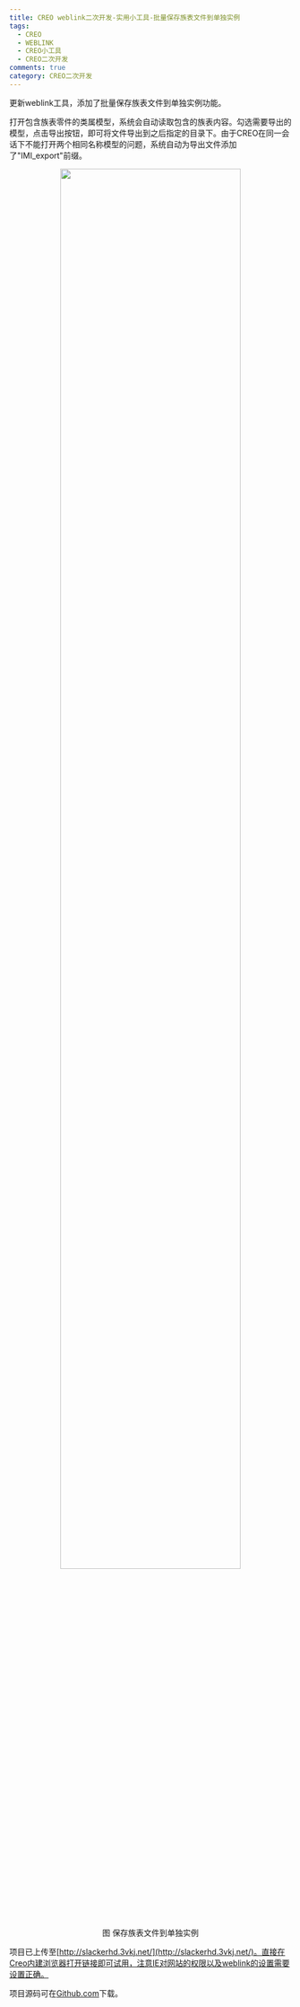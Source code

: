 ```yaml
---
title: CREO weblink二次开发-实用小工具-批量保存族表文件到单独实例
tags:
  - CREO
  - WEBLINK
  - CREO小工具
  - CREO二次开发
comments: true
category: CREO二次开发
---
```


更新weblink工具，添加了批量保存族表文件到单独实例功能。

打开包含族表零件的类属模型，系统会自动读取包含的族表内容。勾选需要导出的模型，点击导出按钮，即可将文件导出到之后指定的目录下。由于CREO在同一会话下不能打开两个相同名称模型的问题，系统自动为导出文件添加了"IMI_export"前缀。

<div align="center">
    <img src="/img/proe/weblinktool7.png" style="width:80%" align="center"/>
    <p>图 保存族表文件到单独实例</p>
</div>

项目已上传至[http://slackerhd.3vkj.net/](http://slackerhd.3vkj.net/)。直接在Creo内建浏览器打开链接即可试用，注意IE对网站的权限以及weblink的设置需要设置正确。

项目源码可在<a href="https://github.com/slacker-HD/creo_weblink" target="_blank">Github.com</a>下载。